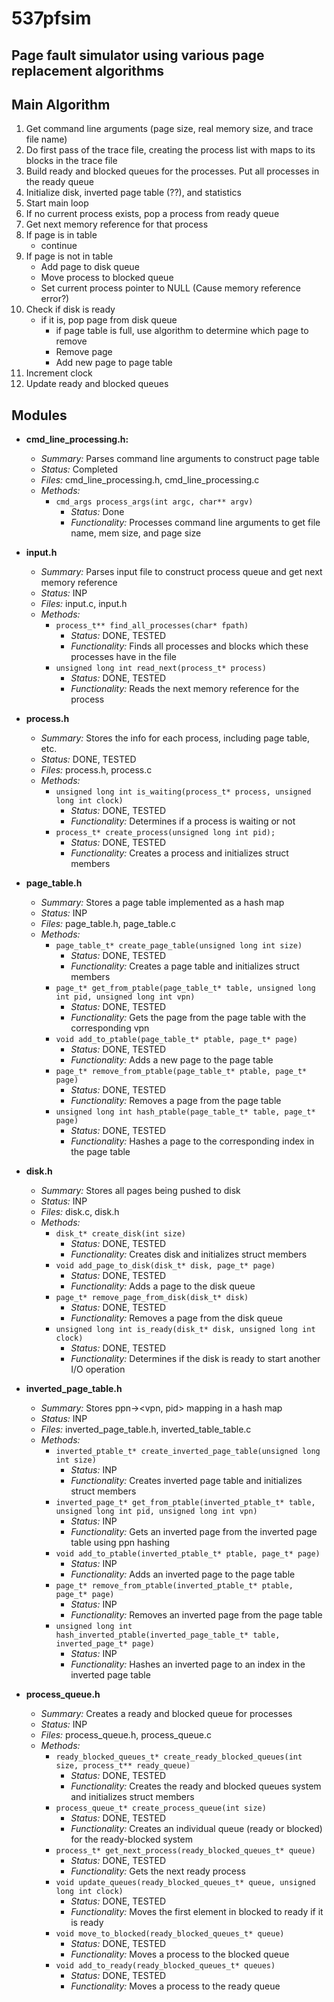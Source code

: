 # 537pfsim

## Page fault simulator using various page replacement algorithms

## Main Algorithm

1. Get command line arguments (page size, real memory size, and trace file name)
2. Do first pass of the trace file, creating the process list with maps to its blocks in the trace file
3. Build ready and blocked queues for the processes. Put all processes in the ready queue
4. Initialize disk, inverted page table (??), and statistics
5. Start main loop
6. If no current process exists, pop a process from ready queue
7. Get next memory reference for that process
8. If page is in table
	- continue
9. If page is not in table
	- Add page to disk queue
	- Move process to blocked queue
	- Set current process pointer to NULL (Cause memory reference error?)
10. Check if disk is ready
	- if it is, pop page from disk queue
		- if page table is full, use algorithm to determine which page to remove
		- Remove page
		- Add new page to page table
11. Increment clock
12. Update ready and blocked queues

## Modules

- **cmd_line_processing.h:**
	- *Summary:* Parses command line arguments to construct page table
	- *Status:* Completed
	- *Files:* cmd_line_processing.h, cmd_line_processing.c
	- *Methods:*
		- `cmd_args process_args(int argc, char** argv)`
			- *Status:* Done
			- *Functionality:* Processes command line arguments to get file name, mem size, and page size
	

- **input.h**
	- *Summary:* Parses input file to construct process queue and get next memory reference
	- *Status:* INP
	- *Files:* input.c, input.h
	- *Methods:*
		- `process_t** find_all_processes(char* fpath)`
			- *Status:* DONE, TESTED
			- *Functionality:* Finds all processes and blocks which these processes have in the file
		- `unsigned long int read_next(process_t* process)`
			- *Status:* DONE, TESTED
			- *Functionality:* Reads the next memory reference for the process

- **process.h**
	- *Summary:* Stores the info for each process, including page table, etc.
	- *Status:* DONE, TESTED
	- *Files:* process.h, process.c
	- *Methods:*
		- `unsigned long int is_waiting(process_t* process, unsigned long int clock)`
			- *Status:* DONE, TESTED
			- *Functionality:* Determines if a process is waiting or not
		- `process_t* create_process(unsigned long int pid);`
			- *Status:* DONE, TESTED
			- *Functionality:* Creates a process and initializes struct members

- **page_table.h**
	- *Summary:* Stores a page table implemented as a hash map
	- *Status:* INP
	- *Files:* page_table.h, page_table.c
	- *Methods:*
		- `page_table_t* create_page_table(unsigned long int size)`
			- *Status:* DONE, TESTED
			- *Functionality:* Creates a page table and initializes struct members
		- `page_t* get_from_ptable(page_table_t* table, unsigned long int pid, unsigned long int vpn)`
			- *Status:* DONE, TESTED
			- *Functionality:* Gets the page from the page table with the corresponding vpn
		- `void add_to_ptable(page_table_t* ptable, page_t* page)`
			- *Status:* DONE, TESTED
			- *Functionality:* Adds a new page to the page table
		- `page_t* remove_from_ptable(page_table_t* ptable, page_t* page)`
			- *Status:* DONE, TESTED
			- *Functionality:* Removes a page from the page table
		- `unsigned long int hash_ptable(page_table_t* table, page_t* page)`
			- *Status:* DONE, TESTED
			- *Functionality:* Hashes a page to the corresponding index in the page table


- **disk.h**
	- *Summary:* Stores all pages being pushed to disk
	- *Status:* INP
	- *Files:* disk.c, disk.h
	- *Methods:*
		- `disk_t* create_disk(int size)`
			- *Status:* DONE, TESTED
			- *Functionality:* Creates disk and initializes struct members
		- `void add_page_to_disk(disk_t* disk, page_t* page)`
			- *Status:* DONE, TESTED
			- *Functionality:* Adds a page to the disk queue
		- `page_t* remove_page_from_disk(disk_t* disk)`
			- *Status:* DONE, TESTED
			- *Functionality:* Removes a page from the disk queue
		- `unsigned long int is_ready(disk_t* disk, unsigned long int clock)`
			- *Status:* DONE, TESTED
			- *Functionality:* Determines if the disk is ready to start another I/O operation

- **inverted_page_table.h**
	- *Summary:* Stores ppn-><vpn, pid> mapping in a hash map
	- *Status:* INP
	- *Files:* inverted_page_table.h, inverted_table_table.c
	- *Methods:*
		- `inverted_ptable_t* create_inverted_page_table(unsigned long int size)`
			- *Status:* INP
			- *Functionality:* Creates inverted page table and initializes struct members
		- `inverted_page_t* get_from_ptable(inverted_ptable_t* table, unsigned long int pid, unsigned long int vpn)`
			- *Status:* INP
			- *Functionality:* Gets an inverted page from the inverted page table using ppn hashing
		- `void add_to_ptable(inverted_ptable_t* ptable, page_t* page)`
			- *Status:* INP
			- *Functionality:* Adds an inverted page to the page table
		- `page_t* remove_from_ptable(inverted_ptable_t* ptable, page_t* page)`
			- *Status:* INP
			- *Functionality:* Removes an inverted page from the page table
		- `unsigned long int hash_inverted_ptable(inverted_page_table_t* table, inverted_page_t* page)`
			- *Status:* INP
			- *Functionality:* Hashes an inverted page to an index in the inverted page table



- **process_queue.h**
	- *Summary:* Creates a ready and blocked queue for processes
	- *Status:* INP
	- *Files:* process_queue.h, process_queue.c
	- *Methods:*
		- `ready_blocked_queues_t* create_ready_blocked_queues(int size, process_t** ready_queue)`
			- *Status:* DONE, TESTED
			- *Functionality:* Creates the ready and blocked queues system and initializes struct members
		- `process_queue_t* create_process_queue(int size)`
			- *Status:* DONE, TESTED
			- *Functionality:* Creates an individual queue (ready or blocked) for the ready-blocked system
		- `process_t* get_next_process(ready_blocked_queues_t* queue)`
			- *Status:* DONE, TESTED
			- *Functionality:* Gets the next ready process
		- `void update_queues(ready_blocked_queues_t* queue, unsigned long int clock)`
			- *Status:* DONE, TESTED
			- *Functionality:* Moves the first element in blocked to ready if it is ready
		- `void move_to_blocked(ready_blocked_queues_t* queue)`
			- *Status:* DONE, TESTED
			- *Functionality:* Moves a process to the blocked queue
		- `void add_to_ready(ready_blocked_queues_t* queues)`
			- *Status:* DONE, TESTED
			- *Functionality:* Moves a process to the ready queue







